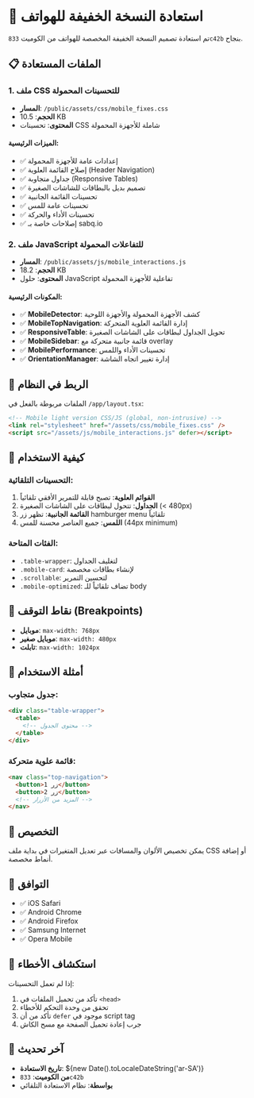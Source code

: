 # 📱 استعادة النسخة الخفيفة للهواتف

تم استعادة تصميم النسخة الخفيفة المخصصة للهواتف من الكوميت `833c42b` بنجاح.

## 📋 الملفات المستعادة

### 1. **ملف CSS للتحسينات المحمولة**
- **المسار**: `/public/assets/css/mobile_fixes.css`
- **الحجم**: 10.5 KB
- **المحتوى**: تحسينات CSS شاملة للأجهزة المحمولة

#### الميزات الرئيسية:
- ✅ إعدادات عامة للأجهزة المحمولة
- ✅ إصلاح القائمة العلوية (Header Navigation)
- ✅ جداول متجاوبة (Responsive Tables)
- ✅ تصميم بديل بالبطاقات للشاشات الصغيرة
- ✅ تحسينات القائمة الجانبية
- ✅ تحسينات عامة للمس
- ✅ تحسينات الأداء والحركة
- ✅ إصلاحات خاصة بـ sabq.io

### 2. **ملف JavaScript للتفاعلات المحمولة**
- **المسار**: `/public/assets/js/mobile_interactions.js`
- **الحجم**: 18.2 KB
- **المحتوى**: حلول JavaScript تفاعلية للأجهزة المحمولة

#### المكونات الرئيسية:
- ✅ **MobileDetector**: كشف الأجهزة المحمولة والأجهزة اللوحية
- ✅ **MobileTopNavigation**: إدارة القائمة العلوية المتحركة
- ✅ **ResponsiveTable**: تحويل الجداول لبطاقات على الشاشات الصغيرة
- ✅ **MobileSidebar**: قائمة جانبية متحركة مع overlay
- ✅ **MobilePerformance**: تحسينات الأداء واللمس
- ✅ **OrientationManager**: إدارة تغيير اتجاه الشاشة

## 🔗 الربط في النظام

الملفات مربوطة بالفعل في `/app/layout.tsx`:

```html
<!-- Mobile light version CSS/JS (global, non-intrusive) -->
<link rel="stylesheet" href="/assets/css/mobile_fixes.css" />
<script src="/assets/js/mobile_interactions.js" defer></script>
```

## 🚀 كيفية الاستخدام

### التحسينات التلقائية:
1. **القوائم العلوية**: تصبح قابلة للتمرير الأفقي تلقائياً
2. **الجداول**: تتحول لبطاقات على الشاشات الصغيرة (< 480px)
3. **القائمة الجانبية**: تظهر زر hamburger menu تلقائياً
4. **اللمس**: جميع العناصر محسنة للمس (44px minimum)

### الفئات المتاحة:
- `.table-wrapper`: لتغليف الجداول
- `.mobile-card`: لإنشاء بطاقات مخصصة
- `.scrollable`: لتحسين التمرير
- `.mobile-optimized`: تضاف تلقائياً للـ body

## 📏 نقاط التوقف (Breakpoints)

- **موبايل**: `max-width: 768px`
- **موبايل صغير**: `max-width: 480px`
- **تابلت**: `max-width: 1024px`

## 🎨 أمثلة الاستخدام

### جدول متجاوب:
```html
<div class="table-wrapper">
  <table>
    <!-- محتوى الجدول -->
  </table>
</div>
```

### قائمة علوية متحركة:
```html
<nav class="top-navigation">
  <button>زر 1</button>
  <button>زر 2</button>
  <!-- المزيد من الأزرار -->
</nav>
```

## 🔧 التخصيص

يمكن تخصيص الألوان والمسافات عبر تعديل المتغيرات في بداية ملف CSS أو إضافة أنماط مخصصة.

## 📱 التوافق

- ✅ iOS Safari
- ✅ Android Chrome
- ✅ Android Firefox
- ✅ Samsung Internet
- ✅ Opera Mobile

## 🐛 استكشاف الأخطاء

إذا لم تعمل التحسينات:
1. تأكد من تحميل الملفات في `<head>`
2. تحقق من وحدة التحكم للأخطاء
3. تأكد من أن `defer` موجود في script tag
4. جرب إعادة تحميل الصفحة مع مسح الكاش

## 📅 آخر تحديث

- **تاريخ الاستعادة**: ${new Date().toLocaleDateString('ar-SA')}
- **من الكوميت**: `833c42b`
- **بواسطة**: نظام الاستعادة التلقائي
